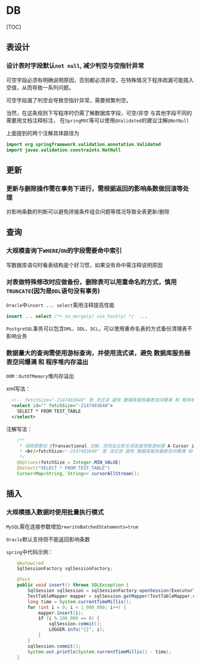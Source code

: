 # DB

[TOC]



## 表设计

### 设计表时字段默认`not null`, 减少判空与空指针异常

可空字段必须有明确说明原因，否则都必须非空，在特殊情况下程序疏漏可能插入空值，从而导致一系列问题。

可空字段漏了判空会导致空指针异常，需要频繁判空。

当然，在这条规则下写程序时仍需了解数据库字段，可空/非空 与其他字段不同的需要用文档注释标注，
在`SpringMVC`等可以使用`@Validated`的建议注解`@NotNull`

上面提到的两个注解具体路径为
```java
import org.springframework.validation.annotation.Validated
import javax.validation.constraints.NotNull
```



## 更新

### 更新与删除操作需在事务下进行，需根据返回的影响条数做回滚等处理

对影响条数的判断可以避免拼接条件组合问题等情况导致全表更新/删除



## 查询

### 大规模查询下`WHERE`/`ON`的字段需要命中索引

写数据库语句时看表结构是个好习惯，如果没有命中需注释说明原因


### 对表做特殊修改时应做备份，删除表可以用重命名的方式，慎用`TRUNCATE`(因为是`DDL`语句没有事务)

`Oracle`中`insert ... select`需用注释提高性能
```sql
insert ... select /*+ no_merge(p) use_hash(p) */  ...
```

`PostgreSQL`事务可以包含`DML`、`DDL`、`DCL`，可以使用重命名表的方式备份清理表不影响业务


### 数据量大的查询需使用游标查询，并使用流式读，避免 数据库服务器表空间爆满 和 程序堆内存溢出

`OOM：OutOfMemory`堆内存溢出

xml写法：
```xml
  <!-- fetchSize="-2147483648" 是 流式读 避免 数据库服务器表空间爆满 和 程序堆内存溢出 -->
  <select id="" fetchSize="-2147483648">
    SELECT * FROM TEST_TABLE
  </select>
```

注解写法：
```java
    /**
     * 调用需要加 @Transactional 注解，否则会立即关闭连接导致游标报 A Cursor is already closed.
     * <br/>fetchSize="-2147483648" 是 流式读 避免 数据库服务器表空间爆满 和 程序堆内存溢出
     */
    @Options(fetchSize = Integer.MIN_VALUE)
    @Select("SELECT * FROM TEST_TABLE")
    Cursor<Map<String, String>> cursorAllStream();
```



## 插入

### 大规模插入数据时使用批量执行模式

`MySQL`需在连接参数增加`rewriteBatchedStatements=true`

`Oracle`默认支持但不能返回影响条数

`spring`中代码示例：
```java
    @Autowired
    SqlSessionFactory sqlSessionFactory;

    @Test
    public void insert() throws SQLException {
        SqlSession sqlSession = sqlSessionFactory.openSession(ExecutorType.BATCH, false);
        TestTableMapper mapper = sqlSession.getMapper(TestTableMapper.class);
        long time = System.currentTimeMillis();
        for (int i = 0; i < 1_000_000; i++) {
            mapper.insert(i);
            if (i % 100_000 == 0) {
                sqlSession.commit();
                LOGGER.info("{}", i);
            }
        }
        sqlSession.commit();
        System.out.println(System.currentTimeMillis() - time);
    }
```
